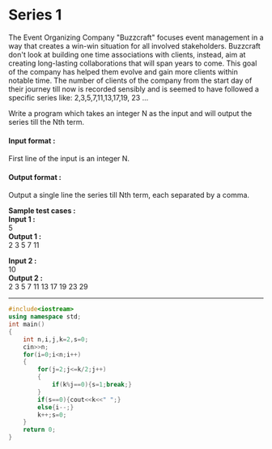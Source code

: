 # Series 1

The Event Organizing Company "Buzzcraft" focuses event management in a way that creates a win-win situation for all involved stakeholders. Buzzcraft don't look at building one time associations with clients, instead, aim at creating long-lasting collaborations that will span years to come. This goal of the company has helped them evolve and gain more clients within notable time.
The number of clients of the company from the start day of their journey till now is recorded sensibly and is seemed to have followed a specific series like: 2,3,5,7,11,13,17,19, 23 ... 

Write a program which takes an integer N as the input and will output the series till the Nth term.

#### Input format :
First line of the input is an integer N.

#### Output format :
Output a single line the series till Nth term, each separated by a comma.

**Sample test cases :<br>
Input 1 :** <br>
5<br>
**Output 1 :**  <br>
2 3 5 7 11 <br>

**Input 2 :** <br>
10 <br>
**Output 2 :** <br>
2 3 5 7 11 13 17 19 23 29

------------------------------------------------------------------------------------------------------------------------------------------------------------------
```cpp
#include<iostream>
using namespace std;
int main()
{
    int n,i,j,k=2,s=0;
    cin>>n;
    for(i=0;i<n;i++)
    {
        for(j=2;j<=k/2;j++)
        {
            if(k%j==0){s=1;break;}
        }
        if(s==0){cout<<k<<" ";}
        else{i--;}
        k++;s=0;
    }
    return 0;
}

```
